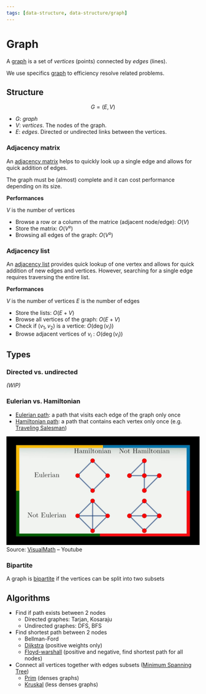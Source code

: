```yaml
---
tags: [data-structure, data-structure/graph]
---
```


# Graph

A [graph](https://en.wikipedia.org/wiki/Graph_(discrete_mathematics)) is a set of *vertices* (points) connected by *edges* (lines).

We use specifics [graph](../../algorithms/graph/graph.md) to efficiency resolve related problems.

## Structure

$$G=(E,V)$$
- $G$: *graph*
- $V$: *vertices*. The nodes of the graph.
- $E$: *edges*. Directed or undirected links between the vertices.

### Adjacency matrix

An [adjacency matrix](https://wikipedia.org/wiki/adjacency_matrix) helps to quickly look up a single edge and allows for quick addition of edges.

The graph must be (almost) complete and it can cost performance depending on its size.

**Performances**

$V$ is the number of vertices

- Browse a row or a column of the matrice (adjacent node/edge): $O(V)$
- Store the matrix: $O(V²)$
- Browsing all edges of the graph: $O(V²)$

### Adjacency list

An [adjacency list](https://wikipedia.org/wiki/adjacency_list) provides quick lookup of one vertex and allows for quick addition of new edges and vertices. However, searching for a single edge requires traversing the entire list.

**Performances**

$V$ is the number of vertices
$E$ is the number of edges

- Store the lists: $O(E+V)$ 
- Browse all vertices of the graph: $O(E+V)$
- Check if $(v_1,v_2)$ is a vertice: $O(\deg(v_i))$
- Browse adjacent vertices of $v_i$ : $O(\deg(v_i))$

## Types 

### Directed vs. undirected

*(WIP)*

### Eulerian vs. Hamiltonian

- [Eulerian path](https://simple.wikipedia.org/wiki/Eulerian_path): a path that visits each edge of the graph only once
- [Hamiltonian path](https://simple.wikipedia.org/wiki/Hamiltonian_path): a path that contains each vertex only once (e.g. [Traveling Salesman](../../algorithms/problems/traveling-salesman.md))

![Comparison between eulerian and hamiltonian graphs](../assets/euler-vs-hamilton.png)
Source: [VisualMath](https://www.youtube.com/watch?v=CEOGcSCTar8) – Youtube

### Bipartite

A graph is [bipartite](https://en.wikipedia.org/wiki/Bipartite_graph) if the vertices can be split into two subsets

## Algorithms

- Find if path exists between 2 nodes
	- Directed graphes: Tarjan, Kosaraju
	- Undirected graphes: DFS, BFS 
- Find shortest path between 2 nodes
	- Bellman-Ford
	- [Dijkstra](../../algorithms/graph/dijkstra.md) (positive weights only)
	- [Floyd-warshall](../../algorithms/graph/floyd-warshall.md) (positive and negative, find shortest path for all nodes)
- Connect all vertices together with edges subsets ([Minimum Spanning Tree](tree.md#Minimum%20Spanning%20Tree))
	- [Prim](../../algorithms/graph/prim.md) (denses graphs)
	- [Kruskal](../../algorithms/graph/kruskal.md) (less denses graphs)
